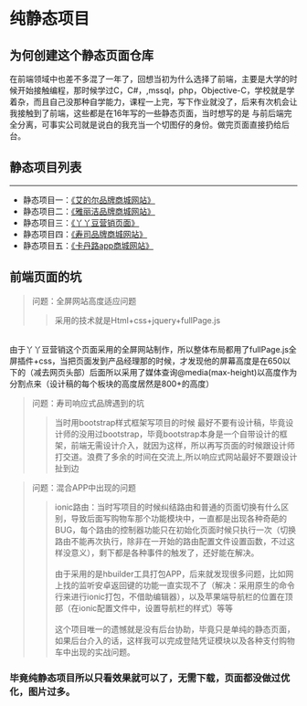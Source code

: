 # 纯静态项目

## 为何创建这个静态页面仓库

在前端领域中也差不多混了一年了，回想当初为什么选择了前端，主要是大学的时候开始接触编程，那时候学过C，C#，,mssql，php，Objective-C，学校就是学着杂，而且自己没那种自学能力，课程一上完，写下作业就没了，后来有次机会让我接触到了前端，这些都是在16年写的一些静态页面，当时想写的是 与前后端完全分离，可事实公司就是说白的我充当一个切图仔的身份。做完页面直接扔给后台。

## 静态项目列表

--- 

* 静态项目一：[《艾的尔品牌商城网站》](https://sghuangrihuang.github.io/Static-project/theAi/index.html)
* 静态项目二：[《雅丽洁品牌商城网站》](https://sghuangrihuang.github.io/Static-project/yalget/index.html)
* 静态项目三：[《丫丫豆营销页面》](https://sghuangrihuang.github.io/Static-project/yayadou/index.html)
* 静态项目四：[《寿司品牌商城网站》](https://sghuangrihuang.github.io/Static-project/sushi/index.html)
* 静态项目五：[《卡丹路app商城网站》](https://sghuangrihuang.github.io/Static-project/ionic-cardanro/index.html)

## 前端页面的坑

>   问题：全屏网站高度适应问题
>>  采用的技术就是Html+css+jquery+fullPage.js
<br>
由于丫丫豆营销这个页面采用的全屏网站制作，所以整体布局都用了fullPage.js全屏插件+css，当把页面发到产品经理那的时候，才发现他的屏幕高度是在650以下的（减去网页头部）后面所以采用了媒体查询@media(max-height)以高度作为分割点来（设计稿的每个板块的高度居然是800+的高度）

>   问题：寿司响应式品牌遇到的坑
>>  当时用bootstrap样式框架写项目的时候 最好不要有设计稿，毕竟设计师的没用过bootstrap，毕竟bootstrap本身是一个自带设计的框架，前端无需设计介入，就因为这样，所以再写页面的时候跟设计师打交道。浪费了多余的时间在交流上,所以响应式网站最好不要跟设计扯到边

>   问题：混合APP中出现的问题
>>  ionic路由：当时写项目的时候纠结路由和普通的页面切换有什么区别，导致后面写购物车那个功能模块中，一直都是出现各种奇葩的BUG，每个路由的控制器功能只在初始化页面时候只执行一次（切换路由不能再次执行，除非在一开始的路由配置文件设置函数，不过这样没意义），剩下都是各种事件的触发了，还好能在解决。<br><br>
由于采用的是hbuilder工具打包APP，后来就发现很多问题，比如网上找的监听安卓返回键的功能一直实现不了（解决：采用原生的命令行来进行ionic打包，不借助编辑器），以及苹果端导航栏的位置在顶部（在ionic配置文件中，设置导航栏的样式）等等<br><br>
这个项目唯一的遗憾就是没有后台协助，毕竟只是单纯的静态页面，如果后台介入的话，这样我可以完成登陆凭证模块以及各种支付购物车中出现的实战问题。


### 毕竟纯静态项目所以只看效果就可以了，无需下载，页面都没做过优化，图片过多。







